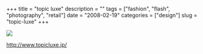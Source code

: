 +++
title = "topic luxe"
description = ""
tags = ["fashion", "flash", "photography", "retail"]
date = "2008-02-19"
categories = ["design"]
slug = "topic-luxe"
+++


 

  <div id="screens-thumbs" class="clearfix">
    <div class="txt-center" id="design-submission"><a href="http://www.topicluxe.jp/"><img id='bluga-thumbnail-909' class='bluga-thumbnail large' src='//konigi.com/media/bluga/
wt47f279d69dd2f_0.jpg'/></a></div>  
  </div>   
<p><a href="http://www.topicluxe.jp/">http://www.topicluxe.jp/</a></p>




